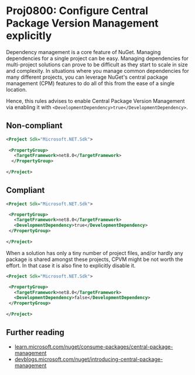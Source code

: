 # Proj0800: Configure Central Package Version Management explicitly
Dependency management is a core feature of NuGet. Managing dependencies for a
single project can be easy. Managing dependencies for multi-project solutions
can prove to be difficult as they start to scale in size and complexity. In
situations where you manage common dependencies for many different projects,
you can leverage NuGet's central package management (CPM) features to do all of
this from the ease of a single location.

Hence, this rules advises to enable Central Package Version Management via
enabling it with `<DevelopmentDependency>true</DevelopmentDependency>`.

## Non-compliant
``` XML
<Project Sdk="Microsoft.NET.Sdk">
 
 <PropertyGroup>
   <TargetFramework>net8.0</TargetFramework>
  </PropertyGroup>
 
</Project>
```

## Compliant
``` XML
<Project Sdk="Microsoft.NET.Sdk">

 <PropertyGroup>
   <TargetFramework>net8.0</TargetFramework>
   <DevelopmentDependency>true</DevelopmentDependency>
 </PropertyGroup>
 
</Project>
```

When a solution has only a tiny number of project files, and/or hardly any
package is shared amongst these projects, CPVM might be not worth the
effort. In that case it is also fine to explicitly disable it.

``` XML
<Project Sdk="Microsoft.NET.Sdk">

 <PropertyGroup>
   <TargetFramework>net8.0</TargetFramework>
   <DevelopmentDependency>false</DevelopmentDependency>
 </PropertyGroup>
 
</Project>
```

## Further reading
* [learn.microsoft.com/nuget/consume-packages/central-package-management](https://learn.microsoft.com/nuget/consume-packages/central-package-management)
* [devblogs.microsoft.com/nuget/introducing-central-package-management](https://devblogs.microsoft.com/nuget/introducing-central-package-management)
